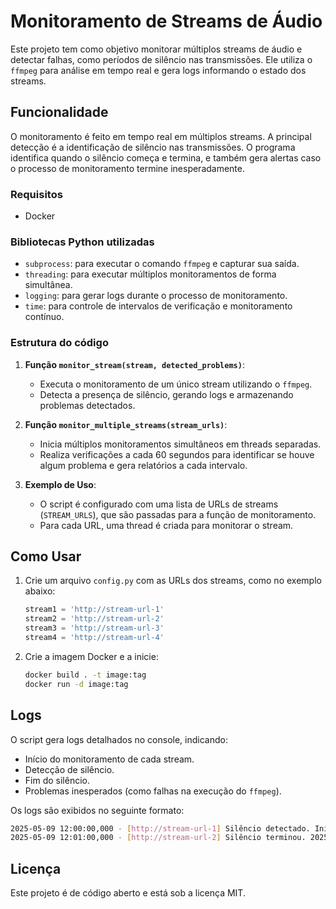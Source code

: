 # Monitoramento de Streams de Áudio

Este projeto tem como objetivo monitorar múltiplos streams de áudio e detectar falhas, como períodos de silêncio nas transmissões. Ele utiliza o `ffmpeg` para análise em tempo real e gera logs informando o estado dos streams.

## Funcionalidade

O monitoramento é feito em tempo real em múltiplos streams. A principal detecção é a identificação de silêncio nas transmissões. O programa identifica quando o silêncio começa e termina, e também gera alertas caso o processo de monitoramento termine inesperadamente.

### Requisitos

- Docker

### Bibliotecas Python utilizadas

- `subprocess`: para executar o comando `ffmpeg` e capturar sua saída.
- `threading`: para executar múltiplos monitoramentos de forma simultânea.
- `logging`: para gerar logs durante o processo de monitoramento.
- `time`: para controle de intervalos de verificação e monitoramento contínuo.

### Estrutura do código

1. **Função `monitor_stream(stream, detected_problems)`**:
    - Executa o monitoramento de um único stream utilizando o `ffmpeg`.
    - Detecta a presença de silêncio, gerando logs e armazenando problemas detectados.

2. **Função `monitor_multiple_streams(stream_urls)`**:
    - Inicia múltiplos monitoramentos simultâneos em threads separadas.
    - Realiza verificações a cada 60 segundos para identificar se houve algum problema e gera relatórios a cada intervalo.

3. **Exemplo de Uso**:
   - O script é configurado com uma lista de URLs de streams (`STREAM_URLS`), que são passadas para a função de monitoramento.
   - Para cada URL, uma thread é criada para monitorar o stream.

## Como Usar

1. Crie um arquivo `config.py` com as URLs dos streams, como no exemplo abaixo:

   ```python
   stream1 = 'http://stream-url-1'
   stream2 = 'http://stream-url-2'
   stream3 = 'http://stream-url-3'
   stream4 = 'http://stream-url-4'
    ```

2. Crie a imagem Docker e a inicie:
    ```bash
    docker build . -t image:tag 
    docker run -d image:tag
    ```


## Logs

O script gera logs detalhados no console, indicando:

-   Início do monitoramento de cada stream.
-   Detecção de silêncio.
-   Fim do silêncio.
-   Problemas inesperados (como falhas na execução do `ffmpeg`).

Os logs são exibidos no seguinte formato:

```bash
2025-05-09 12:00:00,000 - [http://stream-url-1] Silêncio detectado. Início: 2025-05-09 12:00:00
2025-05-09 12:01:00,000 - [http://stream-url-2] Silêncio terminou. 2025-05-09 12:01:00
```



Licença
-------

Este projeto é de código aberto e está sob a licença MIT.